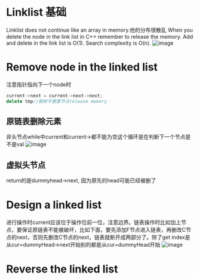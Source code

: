 # Linklist 基础
Linklist does not continue like an array in memory.他的分布很散乱
When you delete the node in the link list in C++ remember to release the memory.
Add and delete in the link list is O(1). Search complexity is O(n).
![image](https://github.com/YunfanLing/YunfanLing.github.io/assets/102476857/f6a42ad1-df30-4837-930e-2d23625a3df9)

# Remove node in the linked list
注意指针指向下一个node时
``` cpp
current->next = current->next->next;
delete tmp//删除不需要节点release memory

```
## 原链表删除元素
非头节点while中current和current->都不能为空这个循环是在判断下一个节点是不是val
![image](https://github.com/YunfanLing/YunfanLing.github.io/assets/102476857/0707ac77-53e8-4e42-82ef-7eb8b576c686)

## 虚拟头节点 
return的是dummyhead->next, 因为原先的head可能已经被删了

# Design a linked list
进行操作时current应该位于操作位前一位，注意边界。链表操作时比如加上节点，要保证原链表不能被破坏，比如下面，要先添加F节点进入链表，再删改C节点的next，否则先删改C节点的next，链表就断开成两部分了。除了get index是从cur=dummyHead->next开始别的都是从cur=dummyHead开始
![image](https://github.com/YunfanLing/YunfanLing.github.io/assets/102476857/091069ab-2dbb-4a4f-b9e1-2e6560d9e889)

# Reverse the linked list


